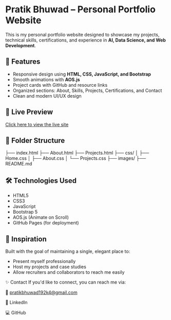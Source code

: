 #  Pratik Bhuwad – Personal Portfolio Website

This is my personal portfolio website designed to showcase my projects, technical skills, certifications, and experience in **AI, Data Science, and Web Development**.

## 🌟 Features

- Responsive design using **HTML, CSS, JavaScript, and Bootstrap**
- Smooth animations with **AOS.js**
- Project cards with GitHub and resource links
- Organized sections: About, Skills, Projects, Certifications, and Contact
- Clean and modern UI/UX design

## 🔗 Live Preview
[Click here to view the live site](https://Pratik1Bhuwad.github.io/Portfolio-Website/)

## 📁 Folder Structure
├── index.html
├── About.html
├── Projects.html
├── css/
│ ├── Home.css
│ ├── About.css
│ └── Projects.css
├── images/
├── README.md


## 🛠️ Technologies Used

- HTML5
- CSS3
- JavaScript
- Bootstrap 5
- AOS.js (Animate on Scroll)
- GitHub Pages (for deployment)

## 🧠 Inspiration

Built with the goal of maintaining a single, elegant place to:
- Present myself professionally
- Host my projects and case studies
- Allow recruiters and collaborators to reach me easily


✨ Contact
If you'd like to connect, you can reach me via:

📧 pratikbhuwad192k4@gmail.com

💼 LinkedIn

💻 GitHub
